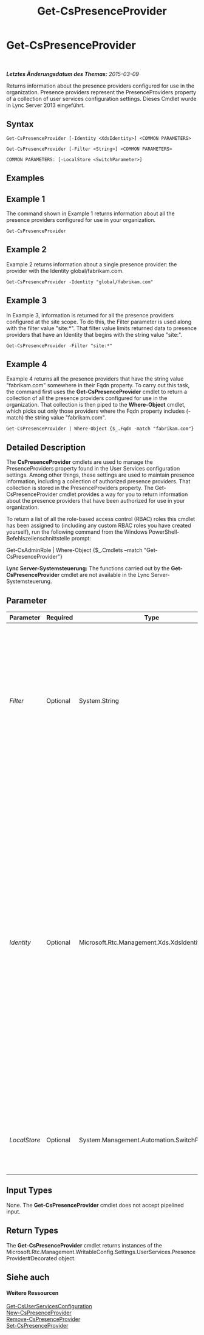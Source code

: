 ﻿---
title: Get-CsPresenceProvider
TOCTitle: Get-CsPresenceProvider
ms:assetid: 15f7a7d0-d6d6-491e-a2e3-04fd2d6528d5
ms:mtpsurl: https://technet.microsoft.com/de-de/library/JJ204705(v=OCS.15)
ms:contentKeyID: 49293284
ms.date: 05/19/2016
mtps_version: v=OCS.15
ms.translationtype: HT
---

# Get-CsPresenceProvider

 

_**Letztes Änderungsdatum des Themas:** 2015-03-09_

Returns information about the presence providers configured for use in the organization. Presence providers represent the PresenceProviders property of a collection of user services configuration settings. Dieses Cmdlet wurde in Lync Server 2013 eingeführt.

## Syntax

    Get-CsPresenceProvider [-Identity <XdsIdentity>] <COMMON PARAMETERS>

    Get-CsPresenceProvider [-Filter <String>] <COMMON PARAMETERS>

    COMMON PARAMETERS: [-LocalStore <SwitchParameter>]

## Examples

## Example 1

The command shown in Example 1 returns information about all the presence providers configured for use in your organization.

    Get-CsPresenceProvider

## Example 2

Example 2 returns information about a single presence provider: the provider with the Identity global/fabrikam.com.

    Get-CsPresenceProvider -Identity "global/fabrikam.com"

## Example 3

In Example 3, information is returned for all the presence providers configured at the site scope. To do this, the Filter parameter is used along with the filter value "site:\*". That filter value limits returned data to presence providers that have an Identity that begins with the string value "site:".

    Get-CsPresenceProvider -Filter "site:*"

## Example 4

Example 4 returns all the presence providers that have the string value "fabrikam.com" somewhere in their Fqdn property. To carry out this task, the command first uses the **Get-CsPresenceProvider** cmdlet to return a collection of all the presence providers configured for use in the organization. That collection is then piped to the **Where-Object** cmdlet, which picks out only those providers where the Fqdn property includes (-match) the string value "fabrikam.com".

    Get-CsPresenceProvider | Where-Object {$_.Fqdn -match "fabrikam.com"}

## Detailed Description

The **CsPresenceProvider** cmdlets are used to manage the PresenceProviders property found in the User Services configuration settings. Among other things, these settings are used to maintain presence information, including a collection of authorized presence providers. That collection is stored in the PresenceProviders property. The Get-CsPresenceProvider cmdlet provides a way for you to return information about the presence providers that have been authorized for use in your organization.

To return a list of all the role-based access control (RBAC) roles this cmdlet has been assigned to (including any custom RBAC roles you have created yourself), run the following command from the Windows PowerShell-Befehlszeilenschnittstelle prompt:

Get-CsAdminRole | Where-Object {$\_.Cmdlets –match "Get-CsPresenceProvider"}

**Lync Server-Systemsteuerung:** The functions carried out by the **Get-CsPresenceProvider** cmdlet are not available in the Lync Server-Systemsteuerung.

## Parameter


<table>
<colgroup>
<col style="width: 25%" />
<col style="width: 25%" />
<col style="width: 25%" />
<col style="width: 25%" />
</colgroup>
<thead>
<tr class="header">
<th>Parameter</th>
<th>Required</th>
<th>Type</th>
<th>Description</th>
</tr>
</thead>
<tbody>
<tr class="odd">
<td><p><em>Filter</em></p></td>
<td><p>Optional</p></td>
<td><p>System.String</p></td>
<td><p>Enables you to use wildcards when specifying the Identity of the presence provider (or providers) to be returned. For example, to return all the presence providers configured at the service scope use this filter value:</p>
<p>-Filter &quot;service:*&quot;</p>
<p>You cannot use both the Filter parameter and the Identity parameter in the same command.</p></td>
</tr>
<tr class="even">
<td><p><em>Identity</em></p></td>
<td><p>Optional</p></td>
<td><p>Microsoft.Rtc.Management.Xds.XdsIdentity</p></td>
<td><p>Unique identifier for the presence provider. The Identity of a presence provider is composed of two parts: the scope (Parent) where the provider has been applied (for example, service:UserServer:atl-cs-001.litwareinc.com) and the provider's fully qualified domain name. For example, to retrieve a single presence provider use syntax similar to this:</p>
<p>-Identity &quot;global/fabrikam.com&quot;</p>
<p>To return all the presence providers for a specific parent, simply specify the scope. For example, this syntax returns all the presence providers configured for the global scope:</p>
<p>-Identity &quot;global&quot;</p>
<p>If neither the Identity nor the Filter parameters are included, then the <strong>Get-CsPresenceProvider</strong> cmdlet returns information about all your providers.</p></td>
</tr>
<tr class="odd">
<td><p><em>LocalStore</em></p></td>
<td><p>Optional</p></td>
<td><p>System.Management.Automation.SwitchParameter</p></td>
<td><p>Retrieves the allowed domains from the local replica of the Central Management store rather than from the Central Management store itself.</p></td>
</tr>
</tbody>
</table>


## Input Types

None. The **Get-CsPresenceProvider** cmdlet does not accept pipelined input.

## Return Types

The **Get-CsPresenceProvider** cmdlet returns instances of the Microsoft.Rtc.Management.WritableConfig.Settings.UserServices.PresenceProvider\#Decorated object.

## Siehe auch

#### Weitere Ressourcen

[Get-CsUserServicesConfiguration](get-csuserservicesconfiguration.md)  
[New-CsPresenceProvider](new-cspresenceprovider.md)  
[Remove-CsPresenceProvider](remove-cspresenceprovider.md)  
[Set-CsPresenceProvider](set-cspresenceprovider.md)

